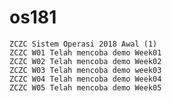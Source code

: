 # os181
	ZCZC Sistem Operasi 2018 Awal (1)
	ZCZC W01 Telah mencoba demo Week01
	ZCZC W02 Telah mencoba demo Week02
	ZCZC W03 Telah mencoba demo week03
	ZCZC W04 Telah mencoba demo Week04
	ZCZC W05 Telah mencoba demo Week05
